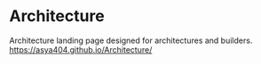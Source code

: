 # Architecture
Architecture landing page designed for architectures and builders.<br />
https://asya404.github.io/Architecture/

